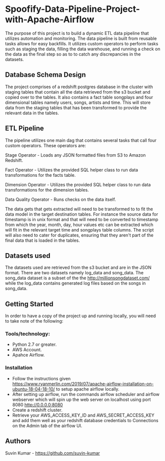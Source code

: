 # Spoofify-Data-Pipeline-Project-with-Apache-Airflow

The purpose of this project is to build a dynamic ETL data pipeline that utilizes automation and monitoring. The data pipeline is built from reusable tasks allows for easy backfills. It utilizes custom operators to perform tasks such as staging the data, filling the data warehouse, and running a check on the data as the final step so as to to catch any discrepancies in the datasets.

## Database Schema Design

The project comprises of a redshift postgres database in the cluster with staging tables that contain all the data retrieved from the s3 bucket and copied over to the tables. It also contains a fact table songplays and four dimensional tables namely users, songs, artists and time. This will store data from the staging tables that has been transformed to provide the relevant data in the tables.

## ETL Pipeline

The pipeline utilizes one main dag that contains several tasks that call four custom operators. These operators are:

Stage Operator - Loads any JSON formatted files from S3 to Amazon Redshift.

Fact Operator - Utilizes the provided SQL helper class to run data transformations for the facts table.

Dimension Operator - Utilizes the provided SQL helper class to run data transformations for the dimension tables.

Data Quality Operator - Runs checks on the data itself.

The data gets that gets extracted will need to be transformed to to fit the data model in the target destination tables. For instance the source data for timestamp is in unix format and that will need to be converted to timestamp from which the year, month, day, hour values etc can be extracted which will fit in the relevant target time and songplays table columns. The script will also need to cater for duplicates, ensuring that they aren't part of the final data that is loaded in the tables.

## Datasets used
The datasets used are retrieved from the s3 bucket and are in the JSON format. There are two datasets namely log_data and song_data. The song_data dataset is a subset of the the http://millionsongdataset.com/ while the log_data contains generated log files based on the songs in song_data.

## Getting Started
In order to have a copy of the project up and running locally, you will need to take note of the following:

### Tools/technology: 

- Python 2.7 or greater.
- AWS Account.
- Apahce Airflow. 

### Installation

- Follow the instructions given https://www.ryanmerlin.com/2019/07/apache-airflow-installation-on-ubuntu-18-04-18-10/ to setup apache airflow locally.
- After setting up airflow, run the commands airflow scheduler and airflow webserver which will spin up the web server on localhost using port 8080 http://0.0.0.0:8080
- Create a redshift cluster.
- Retrieve your AWS_ACCESS_KEY_ID and AWS_SECRET_ACCESS_KEY and add them well as your redshift database credentials to Connections on the Admin tab of the airflow UI.

## Authors

Suvin Kumar - https://github.com/suvin-kumar
